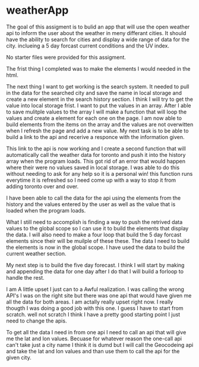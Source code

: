 # weatherApp

The goal of this assigment is to bulid an app that will use the open weather api to inform the user about the weather in meny differant cities. It should have the ability to search for cities and display a wide range of data for the city. inclueing a 5 day forcast current conditions and the UV index.

No starter files were provided for this assigment.

The frist thing I completed was to make the elements I would needed in the html. 

The next thing I want to get working is the search system. It needed to pull in the data for the searched city and save the name in local storage and create a new element in the search history section. I think I will try to get the value into local storage frist. I want to put the values in an array. After I able to save mulitple values to the array I will make a function that will loop the values and create a element for each one on the page. I am now able to build elements from the items on the array and the values are not overwitten when I refresh the page and add a new value. My next task is to be able to build a link to the api and recerive a responce with the information given.

This link to the api is now working and I create a second function that will automatically call the weather data for toronto and push it into the history array when the program loads. This got rid of an error that would happen where their were no values saved in local storage. I was able to do this without needing to ask for any help so it is a personal win! this function runs everytime it is refreshed so I need come up with a way to stop it from adding toronto over and over. 

I have been able to call the data for the api using the elements from the history and the values entered by the user as well as the value that is loaded when the program loads.

What I still need to accomplish is finding a way to push the retrived data values to the global scope so I can use it to build the elements that display the data. I will also need to make a four loop that build the 5 day forcast elements since their will be muilple of these these. The data I need to build the elements is now in the global scope. I have used the data to build the current weather section.

My next step is to build the five day forecast. I think I will start by making and appending the data for one day after I do that I will build a forloop to handle the rest. 

I am A little upset I just can to a Awful realization. I was calling the wrong API's I was on the right site but there was one api that would have given me all the data for both areas. I am actally really upset right now. I really thougth I was doing a good job with this one. I guess I have to start from scratch. well not scratch I think I have a pretty good starting point I just need to change the apis.

To get all the data I need in from one api I need to call an api that will give me the lat and lon values. Becuase for whatever reason the one-call api can't take just a city name I think it is dumd but I will call the Geocodeing api and take the lat and lon values and than use them to call the api for the given city.




